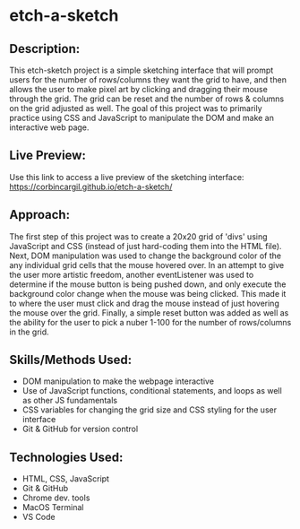 # etch-a-sketch

## Description:

This etch-sketch project is a simple sketching interface that will prompt users for the number of rows/columns they want the grid to have, and then allows the user to make pixel art by clicking and dragging their mouse through the grid. The grid can be reset and the number of rows & columns on the grid adjusted as well. The goal of this project was to primarily practice using CSS and JavaScript to manipulate the DOM and make an interactive web page.

## Live Preview: 

Use this link to access a live preview of the sketching interface: https://corbincargil.github.io/etch-a-sketch/

## Approach: 

The first step of this project was to create a 20x20 grid of 'divs' using JavaScript and CSS (instead of just hard-coding them into the HTML file). Next, DOM manipulation was used to change the background color of the any individual grid cells that the mouse hovered over. In an attempt to give the user more artistic freedom, another eventListener was used to determine if the mouse button is being pushed down, and only execute the background color change when the mouse was being clicked. This made it to where the user must click and drag the mouse instead of just hovering the mouse over the grid. Finally, a simple reset button was added as well as the ability for the user to pick a nuber 1-100 for the number of rows/columns in the grid. 

## Skills/Methods Used:

* DOM manipulation to make the webpage interactive
* Use of JavaScript functions, conditional statements, and loops as well as other JS fundamentals
* CSS variables for changing the grid size and CSS styling for the user interface
* Git & GitHub for version control 

## Technologies Used:

* HTML, CSS, JavaScript
* Git & GitHub
* Chrome dev. tools
* MacOS Terminal
* VS Code
